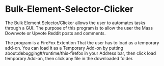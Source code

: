 # Bulk-Element-Selector-Clicker
The Bulk Element Selector/Clicker allows the user to automates tasks through a GUI. The purpose of this program is to allow the user the Mass Downvote or Upvote Reddit posts and comments.

The program is a FireFox Extention That the user has to load as a temporary add-on.
You can load it as a Temporary Add-on by putting about:debugging#/runtime/this-firefox in your Address bar, then click load temporary Add-on, then click any file in the downloaded folder.
